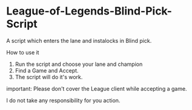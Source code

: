 # League-of-Legends-Blind-Pick-Script
A script which enters the lane and instalocks in Blind pick. 

How to use it 

1. Run the script and choose your lane and champion
2. Find a Game and Accept.
3. The script will do it's work.

important: Please don't cover the League client while accepting a game.

I do not take any responsibility for you action. 
